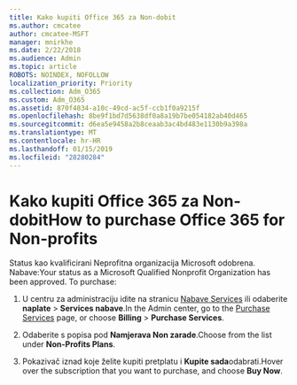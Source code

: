 ```yaml
---
title: Kako kupiti Office 365 za Non-dobit
ms.author: cmcatee
author: cmcatee-MSFT
manager: mnirkhe
ms.date: 2/22/2018
ms.audience: Admin
ms.topic: article
ROBOTS: NOINDEX, NOFOLLOW
localization_priority: Priority
ms.collection: Adm_O365
ms.custom: Adm_O365
ms.assetid: 870f4834-a10c-49cd-ac5f-ccb1f0a9215f
ms.openlocfilehash: 8be9f1bd7d5638df0a8a19b7be054182ab40d465
ms.sourcegitcommit: d6ea5e9458a2b8ceaab3ac4bd483e1130b9a398a
ms.translationtype: MT
ms.contentlocale: hr-HR
ms.lasthandoff: 01/15/2019
ms.locfileid: "28280284"
---
```

# <a name="how-to-purchase-office-365-for-non-profits"></a><span data-ttu-id="fab80-102">Kako kupiti Office 365 za Non-dobit</span><span class="sxs-lookup"><span data-stu-id="fab80-102">How to purchase Office 365 for Non-profits</span></span>

<span data-ttu-id="fab80-p101">Status kao kvalificirani Neprofitna organizacija Microsoft odobrena. Nabave:</span><span class="sxs-lookup"><span data-stu-id="fab80-p101">Your status as a Microsoft Qualified Nonprofit Organization has been approved. To purchase:</span></span>
  
1. <span data-ttu-id="fab80-105">U centru za administraciju idite na stranicu [Nabave Services](https://go.microsoft.com/fwlink/p/?linkid=868433) ili odaberite **naplate** \> **Services nabave**.</span><span class="sxs-lookup"><span data-stu-id="fab80-105">In the Admin center, go to the [Purchase Services](https://go.microsoft.com/fwlink/p/?linkid=868433) page, or choose **Billing** \> **Purchase Services**.</span></span>
    
2. <span data-ttu-id="fab80-106">Odaberite s popisa pod **Namjerava Non zarade**.</span><span class="sxs-lookup"><span data-stu-id="fab80-106">Choose from the list under **Non-Profits Plans**.</span></span>
    
3. <span data-ttu-id="fab80-107">Pokazivač iznad koje želite kupiti pretplatu i **Kupite sada**odabrati.</span><span class="sxs-lookup"><span data-stu-id="fab80-107">Hover over the subscription that you want to purchase, and choose **Buy Now**.</span></span>
    

